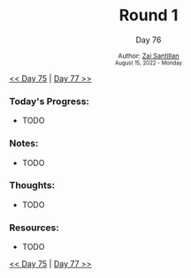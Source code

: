 <div align="center">
  <h1>Round 1</h1>
  <p>Day 76</p>
  <sub>
    Author: <a href="https://github.com/plskz" target="_blank">Zai Santillan</a>
    <br>
    <small>August 15, 2022 - Monday</small>
  </sub>
</div>

[<< Day 75](day075.md) | [Day 77 >>](day077.md)

### Today's Progress:

- TODO

### Notes:

- TODO

### Thoughts:

- TODO

### Resources:

- TODO

[<< Day 75](day075.md) | [Day 77 >>](day077.md)
